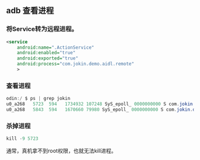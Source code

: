 ## adb 查看进程

### 将Service转为远程进程。

```xml
<service
    android:name=".ActionService"
    android:enabled="true"
    android:exported="true"
    android:process="com.jokin.demo.aidl.remote"
    >
```

### 查看进程

```java
odin:/ $ ps | grep jokin                                                                                                                                    
u0_a268   5723  594   1734932 107248 SyS_epoll_ 0000000000 S com.jokin.demo.aidl.server
u0_a268   5843  594   1670660 79980 SyS_epoll_ 0000000000 S com.jokin.demo.aidl.remote
```

### 杀掉进程

```java
kill -9 5723
```

通常，真机拿不到root权限，也就无法kill进程。

